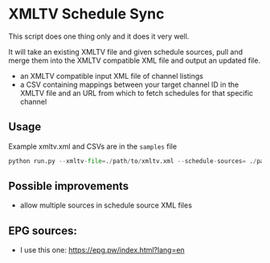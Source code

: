 # XMLTV Schedule Sync

This script does one thing only and it does it very well.

It will take an existing XMLTV file and given schedule sources, pull and merge them into the XMLTV compatible XML file and output an updated file.

- an XMLTV compatible input XML file of channel listings
- a CSV containing mappings between your target channel ID in the XMLTV file and an URL from which to fetch schedules for that specific channel

## Usage

Example xmltv.xml and CSVs are in the `samples` file

```python
python run.py --xmltv-file=./path/to/xmltv.xml --schedule-sources= ./path/to/schedule_soruces.csv
```

## Possible improvements

- allow multiple sources in schedule source XML files


## EPG sources:

- I use this one: https://epg.pw/index.html?lang=en

